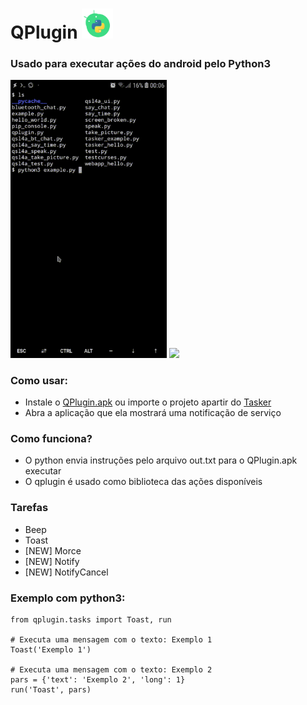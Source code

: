 # QPlugin <img width=50 src="/src/icon.png"/>
### Usado para executar ações do android pelo Python3

<img width=250 src="/src/termux.gif"/> <img width=250 src="/src/qpython.gif"/>


### Como usar:

* Instale o [QPlugin.apk](/app/QPlugin.apk) ou importe o projeto apartir do [Tasker](https://taskernet.com/shares/?user=AS35m8nXHtAHUb3g429CktIgI9aKlA1%2FEglWKHxy0IyPwx0q7aeQMBH2ekF4AG%2F7FRqn58T5R5q3qrGmIPwa&id=Project%3AQPlugin)
* Abra a aplicação que ela mostrará uma notificação de serviço


### Como funciona?

* O python envia instruções pelo arquivo out.txt para o QPlugin.apk executar
* O qplugin é usado como biblioteca das ações disponíveis


### Tarefas

* Beep
* Toast
* [NEW] Morce
* [NEW] Notify
* [NEW] NotifyCancel


### Exemplo com python3:

    from qplugin.tasks import Toast, run
  
    # Executa uma mensagem com o texto: Exemplo 1
    Toast('Exemplo 1')
  
    # Executa uma mensagem com o texto: Exemplo 2
    pars = {'text': 'Exemplo 2', 'long': 1}
    run('Toast', pars)


